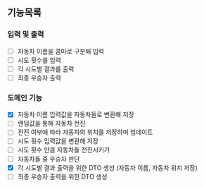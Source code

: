 ## 기능목록

### 입력 및 출력
- [ ] 자동차 이름을 콤마로 구분해 입력
- [ ] 시도 횟수를 입력
- [ ] 각 시도별 결과를 출력
- [ ] 최종 우승자 출력
### 도메인 기능
- [x] 자동차 이름 입력값을 자동차들로 변환해 저장
- [ ] 랜덤값을 통해 자동차 전진
- [ ] 전진 여부에 따라 자동차의 위치를 저장하며 업데이트
- [ ] 시도 횟수 입력값을 변환해 저장
- [ ] 시도 횟수 만큼 자동차들 전진시키기
- [ ] 자동차들 중 우승자 판단
- [x] 각 시도별 결과 출력을 위한 DTO 생성 (자동차 이름, 자동차 위치 저장)
- [ ] 최종 우승자 출력을 위한 DTO 생성